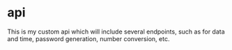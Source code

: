 # api

This is my custom api which will include several endpoints, such as for data and time, password generation, number conversion, etc.

